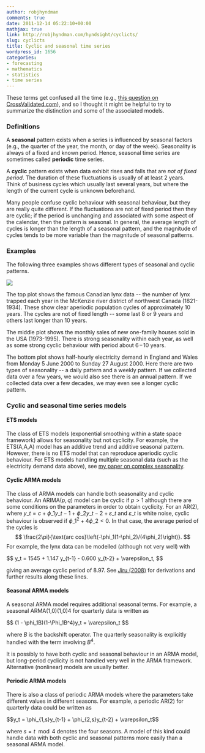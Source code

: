 ```yaml
---
author: robjhyndman
comments: true
date: 2011-12-14 05:22:10+00:00
mathjax: true
link: http://robjhyndman.com/hyndsight/cyclicts/
slug: cyclicts
title: Cyclic and seasonal time series
wordpress_id: 1656
categories:
- forecasting
- mathematics
- statistics
- time series
---
```


These terms get confused all the time (e.g., [this question on CrossValidated.com](http://stats.stackexchange.com/q/19626/159)), and so I thought it might be helpful to try to summarize the distinction and some of the associated models.<!-- more -->



### Definitions



A **seasonal** pattern exists when a series is influenced by seasonal factors (e.g., the quarter of the year, the month, or day of the week). Seasonality is always of a fixed and known period. Hence, seasonal time series are sometimes called **periodic** time series.

A **cyclic** pattern exists when data exhibit rises and falls that are _not of fixed period_. The duration of these fluctuations is usually of at least 2 years. Think of business cycles which usually last several years, but where the length of the current cycle is unknown beforehand.

Many people confuse cyclic behaviour with seasonal behaviour, but they are really quite different. If the fluctuations are not of fixed period then they are cyclic; if the period is unchanging and associated with some aspect of the calendar, then the pattern is seasonal. In general, the average length of cycles is longer than the length of a seasonal pattern, and the magnitude of cycles tends to be more variable than the magnitude of seasonal patterns.



### Examples



The following three examples shows different types of seasonal and cyclic patterns.



[![](/files/cyclets-767x1024.png)](/files/cyclets.png)



The top plot shows the famous Canadian lynx data -- the number of lynx trapped each year in the McKenzie river district of northwest Canada (1821-1934). These show clear aperiodic population cycles of approximately 10 years. The cycles are not of fixed length -- some last 8 or 9 years and others last longer than 10 years.

The middle plot shows the monthly sales of new one-family houses sold in the USA (1973-1995). There is strong sea­son­al­ity within each year, as well as some strong cyclic behav­iour with period about 6 – 10 years.

The bottom plot shows half-hourly electricity demand in England and Wales from Monday 5 June 2000 to Sunday 27 August 2000. Here there are two types of seasonality -- a daily pattern and a weekly pattern. If we collected data over a few years, we would also see there is an annual pattern. If we collected data over a few decades, we may even see a longer cyclic pattern.



### Cyclic and seasonal time series models





#### ETS models



The class of ETS models (exponential smoothing within a state space framework) allows for seasonality but not cyclicity. For example, the ETS(A,A,A) model has an additive trend and additive seasonal pattern. However, there is no ETS model that can reproduce aperiodic cyclic behaviour. For ETS models handling multiple seasonal data (such as the electricity demand data above), see [my paper on complex seasonality](/publications/complex-seasonality/).



#### Cyclic ARMA models



The class of ARMA models can handle both seasonality and cyclic behaviour. An ARIMA$(p,q)$ model can be cyclic if $p>1$ although there are some conditions on the parameters in order to obtain cyclicity. For an AR(2), where $y\_t = c + \phi\_1y\_{t-1} + \phi\_2y\_{t-2} + \varepsilon\_t$ and $\varepsilon\_t$ is white noise, cyclic behaviour is observed if ${\phi\_1^2+4\phi\_2 < 0}$. In that case, the average period of the cycles is
$$
\frac{2\pi}{\text{arc cos}\left(-\phi_1(1-\phi_2)/(4\phi_2)\right)}.
$$
For example, the lynx data can be modelled (although not very well) with

<div>
$$
y_t = 1545 + 1.147 y_{t-1} - 0.600 y_{t-2} + \varepsilon_t,
$$
</div>

giving an average cyclic period of 8.97. See [Jiru (2008)](http://www.math.sjsu.edu/~crunk/masters/Abera_Jiru_thesis.pdf) for derivations and further results along these lines.



#### Seasonal ARMA models



A seasonal ARMA model requires additional seasonal terms. For example, a seasonal ARMA(1,0)(1,0)4 for quarterly data is written as

<div>
$$
(1 - \phi_1B)(1-\Phi_1B^4)y_t = \varepsilon_t
$$
</div>

where $B$ is the backshift operator. The quarterly seasonality is explicitly handled with the term involving $B^4$.

It is possibly to have both cyclic and seasonal behaviour in an ARMA model, but long-period cyclicity is not handled very well in the ARMA framework. Alternative (nonlinear) models are usually better.



#### Periodic ARMA models



There is also a class of periodic ARMA models where the parameters take different values in different seasons. For example, a periodic AR(2) for quarterly data could be written as

<div>
$$y_t = \phi_{1,s}y_{t-1} + \phi_{2,s}y_{t-2} + \varepsilon_t$$
</div>

where $s=t\mod 4$ denotes the four seasons. A model of this kind could handle data with both cyclic and seasonal patterns more easily than a seasonal ARMA model.
